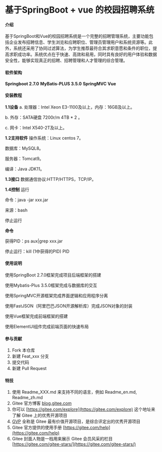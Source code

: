 # 基于SpringBoot + vue 的校园招聘系统

#### 介绍
 基于SpringBoot和Vue的校园招聘系统是一个完整的招聘管理系统，主要功能包括企业发布招聘信息、学生浏览和应聘职位、管理员管理用户和系统资源等。此外，系统还采用了协同过滤算法，为学生推荐最符合其求职意愿和条件的职位，提高求职成功率。系统优点在于快速、高效和易用，同时具有良好的用户体验和数据安全性，能够实现真正的招聘、招聘管理和人才管理的综合管理。

#### 软件架构
 **Springboot 2.7.0**   **MyBatis-PLUS 3.5.0**   **SpringMVC**   **Vue** 


#### 安装教程

 **1.1设备** 
a. 处理器：Intel Xeon E3-1100及以上，内存：16GB及以上。

b. 外存：SATA硬盘 7200r/m 4TB * 2 。

c. 网卡：Intel X540-2T及以上。

  **1.2支持软件** 
操作系统：Linux centos 7。 

数据库：MySQL8。 

服务器：Tomcat9。

编译：Java JDK11。

 **1.3接口** 
数据通信协议:HTTP/HTTPS，TCP/IP。

 **1.4控制** 
运行 

命令：java -jar xxx.jar

来源：bash

停止运行 

 **命令**  

获得PID：ps aux|grep xxx.jar 

停止运行：kill (1中获得的PID) PID
#### 使用说明

使用SpringBoot 2.7.0框架完成项目后端框架的搭建

使用Mybatis-Plus 3.5.0框架完成与数据库的交互

使用SpringMVC开源框架完成界面逻辑和应用程序分离

使用FastJSON（阿里巴巴JSON开源解析库）完成JSON对象的封装

使用Vue框架完成前端框架的搭建

使用ElementUI组件完成前端页面的快速布局

#### 参与贡献

1.  Fork 本仓库
2.  新建 Feat_xxx 分支
3.  提交代码
4.  新建 Pull Request


#### 特技

1.  使用 Readme\_XXX.md 来支持不同的语言，例如 Readme\_en.md, Readme\_zh.md
2.  Gitee 官方博客 [blog.gitee.com](https://blog.gitee.com)
3.  你可以 [https://gitee.com/explore](https://gitee.com/explore) 这个地址来了解 Gitee 上的优秀开源项目
4.  [GVP](https://gitee.com/gvp) 全称是 Gitee 最有价值开源项目，是综合评定出的优秀开源项目
5.  Gitee 官方提供的使用手册 [https://gitee.com/help](https://gitee.com/help)
6.  Gitee 封面人物是一档用来展示 Gitee 会员风采的栏目 [https://gitee.com/gitee-stars/](https://gitee.com/gitee-stars/)
